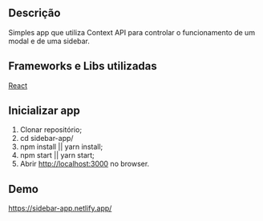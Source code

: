 ## Descrição

Simples app que utiliza Context API para controlar o funcionamento de um modal e de uma sidebar.

## Frameworks e Libs utilizadas

[React](https://github.com/facebook/react/)

## Inicializar app

1) Clonar repositório;
2) cd sidebar-app/
3) npm install || yarn install;
4) npm start || yarn start;
5) Abrir [http://localhost:3000](http://localhost:3000) no browser.

## Demo

https://sidebar-app.netlify.app/
